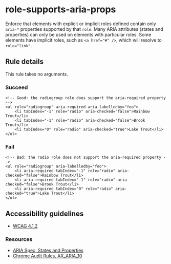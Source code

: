 role-supports-aria-props
========================

Enforce that elements with explicit or implicit roles defined contain only `aria-*` properties supported by that `role`. Many ARIA attributes (states and properties) can only be used on elements with particular roles. Some elements have implicit roles, such as `<a href="#" />`, which will resolve to `role="link"`.

Rule details
------------

This rule takes no arguments.

### Succeed

    <!-- Good: the radiogroup role does support the aria-required property -->
    <ul role="radiogroup" aria-required aria-labelledby="foo">
        <li tabIndex="-1" role="radio" aria-checked="false">Rainbow Trout</li>
        <li tabIndex="-1" role="radio" aria-checked="false">Brook Trout</li>
        <li tabIndex="0" role="radio" aria-checked="true">Lake Trout</li>
    </ul>

### Fail

    <!-- Bad: the radio role does not support the aria-required property -->
    <ul role="radiogroup" aria-labelledby="foo">
        <li aria-required tabIndex="-1" role="radio" aria-checked="false">Rainbow Trout</li>
        <li aria-required tabIndex="-1" role="radio" aria-checked="false">Brook Trout</li>
        <li aria-required tabIndex="0" role="radio" aria-checked="true">Lake Trout</li>
    </ul>

Accessibility guidelines
------------------------

-   [WCAG 4.1.2](https://www.w3.org/WAI/WCAG21/Understanding/name-role-value)

### Resources

-   [ARIA Spec, States and Properties](https://www.w3.org/TR/wai-aria/#states_and_properties)
-   [Chrome Audit Rules, AX\_ARIA\_10](https://github.com/GoogleChrome/accessibility-developer-tools/wiki/Audit-Rules#ax_aria_10)
